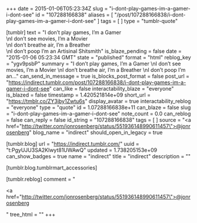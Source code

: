 +++
date = 2015-01-06T05:23:34Z
slug = "i-dont-play-games-im-a-gamer-i-dont-see"
id = "107288166838"
aliases = [ "/post/107288166838/i-dont-play-games-im-a-gamer-i-dont-see" ]
tags = [ ]
type = "tumblr-quote"

[tumblr]
text = "I don&rsquo;t play games, I&rsquo;m a Gamer<br/>\nI don&rsquo;t see movies, I&rsquo;m a Movier<br/>\nI don&rsquo;t breathe air, I&rsquo;m a Breather<br/>\nI don&rsquo;t poop I&rsquo;m an Artisinal Shitsmith"
is_blaze_pending = false
date = "2015-01-06 05:23:34 GMT"
state = "published"
format = "html"
reblog_key = "ygv9psbP"
summary = "I don’t play games, I’m a Gamer \nI don’t see movies, I’m a Movier \nI don’t breathe air, I’m a Breather \nI don’t poop I’m an..."
can_send_in_message = true
is_blocks_post_format = false
post_url = "https://indirect.tumblr.com/post/107288166838/i-dont-play-games-im-a-gamer-i-dont-see"
can_like = false
interactability_blaze = "everyone"
is_blazed = false
timestamp = 1.420521814e+09
short_url = "https://tmblr.co/ZY3jby1Zwtu6s"
display_avatar = true
interactability_reblog = "everyone"
type = "quote"
id = 1.07288166838e+11
can_blaze = false
slug = "i-dont-play-games-im-a-gamer-i-dont-see"
note_count = 0.0
can_reblog = false
can_reply = false
id_string = "107288166838"
tags = [ ]
source = "<a href=\"http://twitter.com/jonrosenberg/status/551936148990611457\">@jonrosenberg</a>"
blog_name = "indirect"
should_open_in_legacy = true

[tumblr.blog]
url = "https://indirect.tumblr.com/"
uuid = "t:PgyUJU3SA2Klwyt81UWAwQ"
updated = 1.738205153e+09
can_show_badges = true
name = "indirect"
title = "indirect"
description = ""

[tumblr.blog.tumblrmart_accessories]

[tumblr.reblog]
comment = "<p><a href=\"http://twitter.com/jonrosenberg/status/551936148990611457\">@jonrosenberg</a></p>"
tree_html = ""
+++
